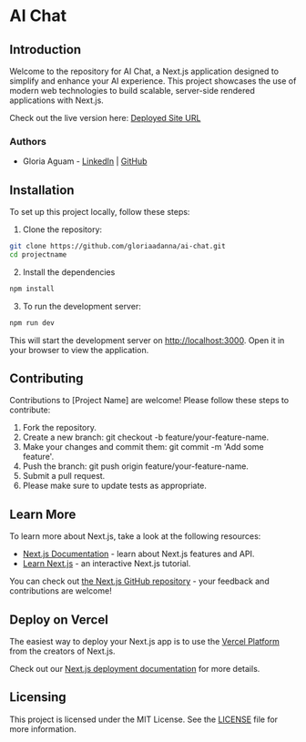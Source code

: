 # AI Chat

## Introduction

Welcome to the repository for AI Chat, a Next.js application designed to simplify and enhance your AI experience. This project showcases the use of modern web technologies to build scalable, server-side rendered applications with Next.js.

Check out the live version here: [Deployed Site URL](https://ai-chat-git-main-glorias-projects-2b18aaef.vercel.app/)

### Authors

- Gloria Aguam - [LinkedIn](https://www.linkedin.com/in/gloria-agwam-8480241b3?trk=contact-info) | [GitHub](https://github.com/gloriaadanna)

## Installation

To set up this project locally, follow these steps:

1. Clone the repository:

```bash
git clone https://github.com/gloriaadanna/ai-chat.git
cd projectname
```

2. Install the dependencies

```bash
npm install

```

3. To run the development server:

```bash
npm run dev

```
This will start the development server on [http://localhost:3000](http://localhost:3000). Open it in your browser to view the application.

## Contributing

Contributions to [Project Name] are welcome! Please follow these steps to contribute:

1. Fork the repository.
2. Create a new branch: git checkout -b feature/your-feature-name.
3. Make your changes and commit them: git commit -m 'Add some feature'.
4. Push the branch: git push origin feature/your-feature-name.
5. Submit a pull request.
6. Please make sure to update tests as appropriate.

## Learn More

To learn more about Next.js, take a look at the following resources:

- [Next.js Documentation](https://nextjs.org/docs) - learn about Next.js features and API.
- [Learn Next.js](https://nextjs.org/learn) - an interactive Next.js tutorial.

You can check out [the Next.js GitHub repository](https://github.com/vercel/next.js/) - your feedback and contributions are welcome!

## Deploy on Vercel

The easiest way to deploy your Next.js app is to use the [Vercel Platform](https://vercel.com/new?utm_medium=default-template&filter=next.js&utm_source=create-next-app&utm_campaign=create-next-app-readme) from the creators of Next.js.

Check out our [Next.js deployment documentation](https://nextjs.org/docs/deployment) for more details.

## Licensing
This project is licensed under the MIT License. See the [LICENSE](https://github.com/gloriaadanna/ai-chat/blob/main/LICENSE.md) file for more information.
